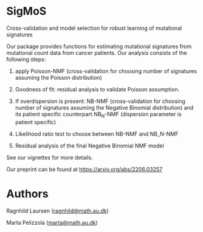 # SigMoS
Cross-validation and model selection for robust learning of mutational signatures

Our package provides functions for estimating mutational signatures from mutational count data from cancer patients. 
Our analysis consists of the following steps:

1. apply Poisson-NMF (cross-validation for choosing number of signatures assuming the Poisson distribution)

2. Goodness of fit: residual analysis to validate Poisson assumption.

3. If overdispersion is present: NB-NMF (cross-validation for choosing number of signatures assuming the Negative Binomial distribution) and its patient specific counterpart NB$_\text{N}$-NMF (dispersion parameter is patient specific)

4. Likelihood ratio test to choose between NB-NMF and NB_N-NMF

5. Residual analysis of the final Negative Binomial NMF model

See our vignettes for more details.

Our preprint can be found at https://arxiv.org/abs/2206.03257

# Authors
Ragnhild Laursen (ragnhild@math.au.dk)

Marta Pelizzola (marta@math.au.dk)

